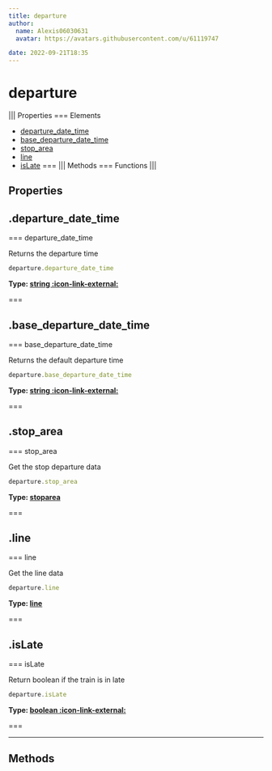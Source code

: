 ```yaml
---
title: departure
author:
  name: Alexis06030631
  avatar: https://avatars.githubusercontent.com/u/61119747

date: 2022-09-21T18:35
---
```


# departure

||| Properties
=== Elements
- [departure_date_time](#departure_date_time)
- [base_departure_date_time](#base_departure_date_time)
- [stop_area](#stop_area)
- [line](#line)
- [isLate](#isLate)
===
||| Methods
=== Functions
|||
## Properties
## .departure_date_time

=== departure_date_time

Returns the departure time


```javascript
departure.departure_date_time
```
**Type: [string :icon-link-external:](https://developer.mozilla.org/en-US/docs/Web/JavaScript/Reference/Global_Objects/String)**

===

## .base_departure_date_time

=== base_departure_date_time

Returns the default departure time


```javascript
departure.base_departure_date_time
```
**Type: [string :icon-link-external:](https://developer.mozilla.org/en-US/docs/Web/JavaScript/Reference/Global_Objects/String)**

===

## .stop_area

=== stop_area

Get the stop departure data


```javascript
departure.stop_area
```
**Type: [stoparea](../structures/stoparea)**

===

## .line

=== line

Get the line data


```javascript
departure.line
```
**Type: [line](../structures/line)**

===

## .isLate

=== isLate

Return boolean if the train is in late


```javascript
departure.isLate
```
**Type: [boolean :icon-link-external:](https://developer.mozilla.org/en-US/docs/Web/JavaScript/Reference/Global_Objects/Boolean)**

===

---
## Methods
